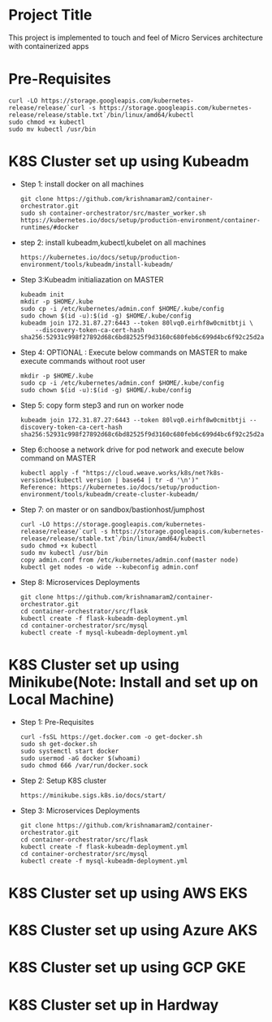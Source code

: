 # Project Title
This project is implemented to touch and feel of Micro Services architecture with containerized apps

# Pre-Requisites
  ```
  curl -LO https://storage.googleapis.com/kubernetes-release/release/`curl -s https://storage.googleapis.com/kubernetes-release/release/stable.txt`/bin/linux/amd64/kubectl
  sudo chmod +x kubectl
  sudo mv kubectl /usr/bin
```

# K8S Cluster set up using Kubeadm 
* Step 1: install docker on all machines
  ```
  git clone https://github.com/krishnamaram2/container-orchestrator.git
  sudo sh container-orchestrator/src/master_worker.sh
  https://kubernetes.io/docs/setup/production-environment/container-runtimes/#docker
  ```
* step 2: install kubeadm,kubectl,kubelet on all machines
    ```
    https://kubernetes.io/docs/setup/production-environment/tools/kubeadm/install-kubeadm/
    ```
* Step 3:Kubeadm initialiazation on MASTER
    ```
    kubeadm init
    mkdir -p $HOME/.kube
    sudo cp -i /etc/kubernetes/admin.conf $HOME/.kube/config
    sudo chown $(id -u):$(id -g) $HOME/.kube/config
    kubeadm join 172.31.87.27:6443 --token 80lvq0.eirhf8w0cmitbtji \
        --discovery-token-ca-cert-hash sha256:52931c998f27892d68c6bd82525f9d3160c680feb6c699d4bc6f92c25d2a9bb7
    ```
* Step 4: OPTIONAL : Execute below commands on MASTER to make execute commands without root user
    ```
    mkdir -p $HOME/.kube
    sudo cp -i /etc/kubernetes/admin.conf $HOME/.kube/config
    sudo chown $(id -u):$(id -g) $HOME/.kube/config
    ```
* Step 5: copy form step3 and run on worker node
    ```
    kubeadm join 172.31.87.27:6443 --token 80lvq0.eirhf8w0cmitbtji --discovery-token-ca-cert-hash sha256:52931c998f27892d68c6bd82525f9d3160c680feb6c699d4bc6f92c25d2a9bb7 
    ```
* Step 6:choose a network drive for pod network  and execute below command on MASTER
    ```
    kubectl apply -f "https://cloud.weave.works/k8s/net?k8s-version=$(kubectl version | base64 | tr -d '\n')"
    Reference: https://kubernetes.io/docs/setup/production-environment/tools/kubeadm/create-cluster-kubeadm/
    ```
* Step 7: on master or on sandbox/bastionhost/jumphost
    ```
    curl -LO https://storage.googleapis.com/kubernetes-release/release/`curl -s https://storage.googleapis.com/kubernetes-release/release/stable.txt`/bin/linux/amd64/kubectl
    sudo chmod +x kubectl
    sudo mv kubectl /usr/bin
    copy admin.conf from /etc/kubernetes/admin.conf(master node)
    kubectl get nodes -o wide --kubeconfig admin.conf
    ```
* Step 8: Microservices Deployments
  ```
  git clone https://github.com/krishnamaram2/container-orchestrator.git
  cd container-orchestrator/src/flask
  kubectl create -f flask-kubeadm-deployment.yml
  cd container-orchestrator/src/mysql
  kubectl create -f mysql-kubeadm-deployment.yml
  ```

# K8S Cluster set up using Minikube(Note: Install and set up on Local Machine)
* Step 1: Pre-Requisites
  ```
  curl -fsSL https://get.docker.com -o get-docker.sh
  sudo sh get-docker.sh
  sudo systemctl start docker
  sudo usermod -aG docker $(whoami) 
  sudo chmod 666 /var/run/docker.sock
  ```
* Step 2: Setup K8S cluster
  ```
  https://minikube.sigs.k8s.io/docs/start/
  ```
* Step 3: Microservices Deployments
  ```
  git clone https://github.com/krishnamaram2/container-orchestrator.git
  cd container-orchestrator/src/flask
  kubectl create -f flask-kubeadm-deployment.yml
  cd container-orchestrator/src/mysql
  kubectl create -f mysql-kubeadm-deployment.yml
  ```

# K8S Cluster set up using AWS EKS

# K8S Cluster set up using Azure AKS

# K8S Cluster set up using GCP GKE

# K8S Cluster set up in Hardway
